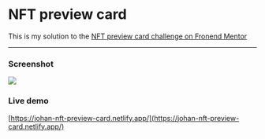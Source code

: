# NFT preview card

This is my solution to the [NFT preview card challenge on Fronend Mentor](https://www.frontendmentor.io/challenges/nft-preview-card-component-SbdUL_w0U)

<hr />

### Screenshot

![](./images/screenshot.jpg)

### Live demo

[https://johan-nft-preview-card.netlify.app/](https://johan-nft-preview-card.netlify.app/)
